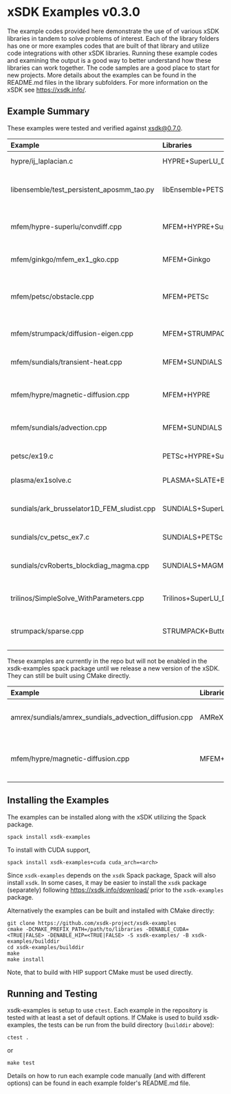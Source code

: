 # xSDK Examples v0.3.0

The example codes provided here demonstrate the use of of various xSDK libraries in tandem to solve problems of 
interest.  Each of the library folders has one or more examples codes that are built of that library 
and utilize code integrations with other xSDK libraries.  Running these example codes and
examining the output is a good way to better understand how these libraries can work together. The
code samples are a good place to start for new projects.  More details about the examples can be found 
in the README.md files in the library subfolders.  For more information on the xSDK see <https://xsdk.info/>.

## Example Summary

These examples were tested and verified against xsdk@0.7.0. 

| Example                                               | Libraries                | Description                                       | GPUs           |
|:------------------------------------------------------|:-------------------------|:--------------------------------------------------|:---------------|
| hypre/ij_laplacian.c                                  | HYPRE+SuperLU_Dist       | 2D Laplacian problem                              |                |
| libensemble/test_persistent_aposmm_tao.py             | libEnsemble+PETSc        | 2D constrained optimization problem               |                |
| mfem/hypre-superlu/convdiff.cpp                       | MFEM+HYPRE+SuperLU_Dist  | 2D steady state convective diffusion              |                |
| mfem/ginkgo/mfem_ex1_gko.cpp                          | MFEM+Ginkgo              | 2D Poisson problem with Ginko solver              | ![cuda]        |
| mfem/petsc/obstacle.cpp                               | MFEM+PETSc               | Membrane obstacle problem (min energy functional) |                |
| mfem/strumpack/diffusion-eigen.cpp                    | MFEM+STRUMPACK+HYPRE     | Diffusion eigenvalue problem                      |                |
| mfem/sundials/transient-heat.cpp                      | MFEM+SUNDIALS            | 2D Transient nonlinear heat conduction            |                |
| mfem/hypre/magnetic-diffusion.cpp                     | MFEM+HYPRE               | Steady state magnetic diffusion problem           | ![cuda]        |
| mfem/sundials/advection.cpp                           | MFEM+SUNDIALS            | 2D Time-dependent advection                       | ![cuda]        |
| petsc/ex19.c                                          | PETSc+HYPRE+SuperLU_Dist | 2D nonlinear driven cavity problem                | ![cuda]        |
| plasma/ex1solve.c                                     | PLASMA+SLATE+BLASPP      | Linear system direct solution                     | ![cuda]        |
| sundials/ark_brusselator1D_FEM_sludist.cpp            | SUNDIALS+SuperLU_Dist    | Chemical kinetics brusselator problem             |                |
| sundials/cv_petsc_ex7.c                               | SUNDIALS+PETSc           | 2D nonlinear PDE solution                         |                |
| sundials/cvRoberts_blockdiag_magma.cpp                | SUNDIALS+MAGMA           | Solves a group of chemical kinetics ODEs          | ![cuda] ![hip] | 
| trilinos/SimpleSolve_WithParameters.cpp               | Trilinos+SuperLU_Dist    | Small linear system direct solution               |                |
| strumpack/sparse.cpp                                  | STRUMPACK+ButterflyPACK  | 3D Poisson problem with STRUMPACK preconditioner  |                |

These examples are currently in the repo but will not be enabled in the xsdk-examples spack package until we release a new version of the xSDK.
They can still be built using CMake directly.

| Example                                               | Libraries                | Description                                       | GPUs           |
|:------------------------------------------------------|:-------------------------|:--------------------------------------------------|:---------------|
| amrex/sundials/amrex_sundials_advection_diffusion.cpp | AMReX+SUNDIALS           | 2D Advection-diffusion problem                    | ![cuda] ![hip] |
| mfem/hypre/magnetic-diffusion.cpp                     | MFEM+HYPRE               | Steady state magnetic diffusion problem           | ![hip]         |

## Installing the Examples

The examples can be installed along with the xSDK utilizing the Spack package.

```
spack install xsdk-examples
```

To install with CUDA support,

```
spack install xsdk-examples+cuda cuda_arch=<arch>
```

Since `xsdk-examples` depends on the `xsdk` Spack package, Spack will also install `xsdk`. In some cases, it may be easier to install the `xsdk` package (separately) following https://xsdk.info/download/ prior to the `xsdk-examples` package. 

Alternatively the examples can be built and installed with CMake directly:

```
git clone https://github.com/xsdk-project/xsdk-examples
cmake -DCMAKE_PREFIX_PATH=/path/to/libraries -DENABLE_CUDA=<TRUE|FALSE> -DENABLE_HIP=<TRUE|FALSE> -S xsdk-examples/ -B xsdk-examples/builddir
cd xsdk-examples/builddir
make
make install
```

Note, that to build with HIP support CMake must be used directly.

## Running and Testing

xsdk-examples is setup to use `ctest`. Each example in the repository is tested with at least a set of default options. If CMake is used to build xsdk-examples, the tests can be run from the build directory (`builddir` above):
```
ctest .
```
or
```
make test
```
Details on how to run each example code manually (and with different options) can be found in each example folder's README.md file.


[cuda]: https://img.shields.io/badge/-cuda-brightgreen?style=flat "CUDA"
[hip]: https://img.shields.io/badge/-hip-red?style=flat "HIP"
